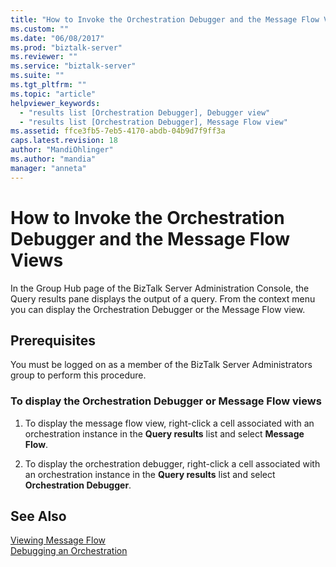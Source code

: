 ```yaml
---
title: "How to Invoke the Orchestration Debugger and the Message Flow Views | Microsoft Docs"
ms.custom: ""
ms.date: "06/08/2017"
ms.prod: "biztalk-server"
ms.reviewer: ""
ms.service: "biztalk-server"
ms.suite: ""
ms.tgt_pltfrm: ""
ms.topic: "article"
helpviewer_keywords: 
  - "results list [Orchestration Debugger], Debugger view"
  - "results list [Orchestration Debugger], Message Flow view"
ms.assetid: ffce3fb5-7eb5-4170-abdb-04b9d7f9ff3a
caps.latest.revision: 18
author: "MandiOhlinger"
ms.author: "mandia"
manager: "anneta"
---
```

# How to Invoke the Orchestration Debugger and the Message Flow Views
In the Group Hub page of the BizTalk Server Administration Console, the Query results pane displays the output of a query. From the context menu you can display the Orchestration Debugger or the Message Flow view.  
  
## Prerequisites  
 You must be logged on as a member of the BizTalk Server Administrators group to perform this procedure.  
  
### To display the Orchestration Debugger or Message Flow views  
  
1.  To display the message flow view, right-click a cell associated with an orchestration instance in the **Query results** list and select **Message Flow**.  
  
2.  To display the orchestration debugger, right-click a cell associated with an orchestration instance in the **Query results** list and select **Orchestration Debugger**.  
  
## See Also  
 [Viewing Message Flow](../core/viewing-message-flow.md)   
 [Debugging an Orchestration](../core/debugging-an-orchestration.md)